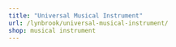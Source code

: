 ```yaml
---
title: "Universal Musical Instrument"
url: /lynbrook/universal-musical-instrument/
shop: musical instrument
---
```


